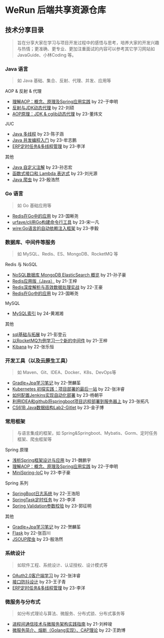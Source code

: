 # WeRun 后端共享资源仓库

## 技术分享目录

> 旨在分享大家在学习与项目开发过程中的感悟与思考，培养大家的开发兴趣与热情；更准确、更专业、更加注重面试的内容可以参考其它学习网站如 JavaGuide、小林Coding 等。

### Java 语言

> 如 Java 基础、集合、反射、代理、并发、应用等

AOP & 反射 & 代理

- [理解AOP：概念、原理及Spring应用实践](https://github.com/Werun-backend/resource/blob/main/%E6%8A%80%E6%9C%AF%E5%88%86%E4%BA%AB/2023%E5%B9%B4%E7%A7%8B%E5%AD%A3/%E4%BA%8E%E7%94%B3%E6%98%8E/AOP.docx) by 22-于申明
- [反射与JDK动态代理](https://github.com/Werun-backend/resource/blob/1783351d739458ae5b00a8303bd1395eb0e9e7dc/%E6%8A%80%E6%9C%AF%E5%88%86%E4%BA%AB/2024%E5%B9%B4%E6%98%A5%E5%AD%A3/%E5%88%98%E7%A1%95/%E5%8F%8D%E5%B0%84%E4%B8%8E%E4%BB%A3%E7%90%86.pdf) by 22-刘硕
- [AOP原理：JDK & cglib动态代理](https://github.com/Werun-backend/resource/blob/79d24cc1473235096a41f8844866f18d29469f8a/%E6%8A%80%E6%9C%AF%E5%88%86%E4%BA%AB/2024%E5%B9%B4%E7%A7%8B%E5%AD%A3/%E8%91%A3%E7%82%9C%E6%96%87/AOP%26%E5%8A%A8%E6%80%81%E4%BB%A3%E7%90%86.md) by 23-董炜文

JUC

- [Java 多线程](https://github.com/Werun-backend/resource/blob/1783351d739458ae5b00a8303bd1395eb0e9e7dc/%E6%8A%80%E6%9C%AF%E5%88%86%E4%BA%AB/2024%E5%B9%B4%E6%98%A5%E5%AD%A3/%E9%99%88%E5%AD%90%E6%B6%B5/%E5%A4%9A%E7%BA%BF%E7%A8%8B.pdf) by 23-陈子涵
- [Java 并发编程入门](https://github.com/Werun-backend/resource/blob/main/%E6%8A%80%E6%9C%AF%E5%88%86%E4%BA%AB/2024%E5%B9%B4%E7%A7%8B%E5%AD%A3/%E7%89%9F%E5%BF%97%E9%B9%8F/Java%E5%B9%B6%E5%8F%91%E7%BC%96%E7%A8%8B%E5%85%A5%E9%97%A8.md) by 23-牟志鹏
- [ERP定时任务&多线程管理](https://github.com/Werun-backend/resource/blob/79d24cc1473235096a41f8844866f18d29469f8a/%E6%8A%80%E6%9C%AF%E5%88%86%E4%BA%AB/2024%E5%B9%B4%E7%A7%8B%E5%AD%A3/%E6%9D%8E%E6%B4%8B/ERP%E5%AE%9A%E6%97%B6%E4%BB%BB%E5%8A%A1%EF%BC%8C%E5%A4%9A%E7%BA%BF%E7%A8%8B%E7%AE%A1%E7%90%86.pdf) by 23-李洋

其他

- [Java 自定义注解](https://github.com/Werun-backend/resource/blob/1783351d739458ae5b00a8303bd1395eb0e9e7dc/%E6%8A%80%E6%9C%AF%E5%88%86%E4%BA%AB/2024%E5%B9%B4%E6%98%A5%E5%AD%A3/%E5%AD%99%E5%BF%97%E5%AE%8F/java%E8%87%AA%E5%AE%9A%E4%B9%89%E6%B3%A8%E8%A7%A3.pdf) by 23-孙志宏
- [函数式接口和 Lambda 表达式](https://github.com/Werun-backend/resource/blob/main/%E6%8A%80%E6%9C%AF%E5%88%86%E4%BA%AB/2024%E5%B9%B4%E7%A7%8B%E5%AD%A3/%E5%88%98%E5%85%89%E6%BA%90/FunctionalInterface.md) by 23-刘光源
- [Java 爬虫](https://github.com/Werun-backend/resource/blob/79d24cc1473235096a41f8844866f18d29469f8a/%E6%8A%80%E6%9C%AF%E5%88%86%E4%BA%AB/2024%E5%B9%B4%E7%A7%8B%E5%AD%A3/%E6%AE%B7%E6%B5%A9%E7%84%B6/JAVA%E7%88%AC%E8%99%AByinhao.md) by 23-殷浩然


### Go 语言

> 如 Go 基础应用等

- [Redis在Go中的应用](https://github.com/Werun-backend/resource/blob/main/%E6%8A%80%E6%9C%AF%E5%88%86%E4%BA%AB/2024%E5%B9%B4%E7%A7%8B%E5%AD%A3/%E5%9B%BD%E6%99%B0%E5%B0%A7/redis%E5%9C%A8go%E4%B8%AD%E7%9A%84%E5%BA%94%E7%94%A8.md) by 23-国晰尧
- [urfave/cli用Go构建命令行工具](https://github.com/Werun-backend/resource/blob/main/%E6%8A%80%E6%9C%AF%E5%88%86%E4%BA%AB/2024%E5%B9%B4%E7%A7%8B%E5%AD%A3/%E5%AE%8B%E4%B8%80%E5%87%A1/go-cli%E6%9E%84%E5%BB%BA%E5%91%BD%E4%BB%A4%E8%A1%8C%E5%B7%A5%E5%85%B7.md) by 23-宋一凡
- [wire:Go语言的自动依赖注入框架](https://github.com/Werun-backend/resource/blob/main/%E6%8A%80%E6%9C%AF%E5%88%86%E4%BA%AB/2024%E5%B9%B4%E7%A7%8B%E5%AD%A3/%E5%AE%8B%E4%B8%80%E5%87%A1/go-cli%E6%9E%84%E5%BB%BA%E5%91%BD%E4%BB%A4%E8%A1%8C%E5%B7%A5%E5%85%B7.md) by 23-李毅

### 数据库、中间件等服务

> 如 MySQL、Redis、ES、MongoDB、RocketMQ 等

Redis 与 NoSQL

- [NoSQL数据库 MongoDB ElasticSearch 概览](https://github.com/Werun-backend/resource/blob/main/%E6%8A%80%E6%9C%AF%E5%88%86%E4%BA%AB/2023%E5%B9%B4%E6%98%A5%E5%AD%A3/%E5%AD%99%E5%AD%90%E8%B1%AA/NoSQL.md) by 21-孙子豪
- [Redis应用版（Java）](https://github.com/Werun-backend/resource/blob/main/%E6%8A%80%E6%9C%AF%E5%88%86%E4%BA%AB/2023%E5%B9%B4%E6%98%A5%E5%AD%A3/%E7%8E%8B%E6%A2%93/Redis%E5%BA%94%E7%94%A8%E7%89%88.md) by 21-王梓
- [Redis深度解析与高效数据处理实战](https://github.com/Werun-backend/resource/blob/1783351d739458ae5b00a8303bd1395eb0e9e7dc/%E6%8A%80%E6%9C%AF%E5%88%86%E4%BA%AB/2023%E5%B9%B4%E7%A7%8B%E5%AD%A3/%E7%8E%8B%E8%B1%AA/%E4%BE%8B%E4%BC%9Aredis.docx) by 22-王豪
- [Redis在Go中的应用](https://github.com/Werun-backend/resource/blob/main/%E6%8A%80%E6%9C%AF%E5%88%86%E4%BA%AB/2024%E5%B9%B4%E7%A7%8B%E5%AD%A3/%E5%9B%BD%E6%99%B0%E5%B0%A7/redis%E5%9C%A8go%E4%B8%AD%E7%9A%84%E5%BA%94%E7%94%A8.md) by 23-国晰尧

MySQL

- [MySQL索引](https://github.com/Werun-backend/resource/blob/main/%E6%8A%80%E6%9C%AF%E5%88%86%E4%BA%AB/2025%E6%98%A5%E5%AD%A3/%E9%BB%84%E6%B9%98%E6%B9%98/%E7%B4%A2%E5%BC%95-%E6%8A%80%E6%9C%AF%E5%88%86%E4%BA%AB.md) by 24-黄湘湘

其他

- [sql基础与拓展](https://github.com/Werun-backend/resource/blob/75b8dbbfabd6d1ba629ab3c4fa19a5c9b894f3f4/%E6%8A%80%E6%9C%AF%E5%88%86%E4%BA%AB/2023%E5%B9%B4%E6%98%A5%E5%AD%A3/%E5%BD%AD%E7%99%BB%E4%BA%91/sql%E5%9F%BA%E7%A1%80%E4%B8%8E%E6%8B%93%E5%B1%95.pptx) by 21-彭登云
- [以RocketMQ为例学习一个新的中间件](https://github.com/Werun-backend/resource/tree/1783351d739458ae5b00a8303bd1395eb0e9e7dc/%E6%8A%80%E6%9C%AF%E5%88%86%E4%BA%AB/2023%E5%B9%B4%E7%A7%8B%E5%AD%A3/%E7%8E%8B%E6%A2%93) by 21-王梓
- [Kibana](https://github.com/Werun-backend/resource/blob/1783351d739458ae5b00a8303bd1395eb0e9e7dc/%E6%8A%80%E6%9C%AF%E5%88%86%E4%BA%AB/2023%E5%B9%B4%E7%A7%8B%E5%AD%A3/%E5%BC%A0%E4%B9%90%E6%81%92/Kibana.md) by 22-张乐恒



### 开发工具（以及云原生工具）

> 如 Maven、Git、IDEA、Docker、K8s、DevOps等

- [Gradle+Jpa学习笔记](https://github.com/Werun-backend/resource/blob/main/%E6%8A%80%E6%9C%AF%E5%88%86%E4%BA%AB/2023%E5%B9%B4%E7%A7%8B%E5%AD%A3/%E8%B4%BA%E9%BA%9F%E8%8D%83/Gradle%2BJpa%E5%AD%A6%E4%B9%A0%E7%AC%94%E8%AE%B0.md) by 22-贺麟荃
- [Kubernetes 初探实践：项目部署的最后一站](https://github.com/Werun-backend/resource/blob/main/%E6%8A%80%E6%9C%AF%E5%88%86%E4%BA%AB/2024%E5%B9%B4%E7%A7%8B%E5%AD%A3/%E5%BC%A0%E6%B2%A3%E7%9D%BF/Kubernetes%20%E5%88%9D%E6%8E%A2%E5%AE%9E%E8%B7%B5%EF%BC%9A%E9%A1%B9%E7%9B%AE%E9%83%A8%E7%BD%B2%E7%9A%84%E6%9C%80%E5%90%8E%E4%B8%80%E7%AB%99.md) by 22-张沣睿
- [如何配置Jenkins实现自动化部署](https://github.com/Werun-backend/resource/blob/1783351d739458ae5b00a8303bd1395eb0e9e7dc/%E6%8A%80%E6%9C%AF%E5%88%86%E4%BA%AB/2024%E5%B9%B4%E6%98%A5%E5%AD%A3/%E6%9D%A8%E6%9C%9D%E5%B9%B3/%E5%A6%82%E4%BD%95%E9%85%8D%E7%BD%AE%20Jenkins%20%E5%AE%9E%E7%8E%B0%E8%87%AA%E5%8A%A8%E9%83%A8%E7%BD%B2.md) by 23-杨朝平
- [利用IDEA和github将springboot项目远程部署到服务器上](https://github.com/Werun-backend/resource/blob/1783351d739458ae5b00a8303bd1395eb0e9e7dc/%E6%8A%80%E6%9C%AF%E5%88%86%E4%BA%AB/2024%E5%B9%B4%E6%98%A5%E5%AD%A3/%E5%BC%A0%E6%8B%93%E5%87%A1/conference.pdf) by 23-张拓凡
- [CS61B Java数据结构Lab2-Gitlet](https://github.com/Werun-backend/resource/blob/79d24cc1473235096a41f8844866f18d29469f8a/%E6%8A%80%E6%9C%AF%E5%88%86%E4%BA%AB/2024%E5%B9%B4%E7%A7%8B%E5%AD%A3/%E9%87%91%E5%AD%90%E5%8D%9A/gitlet.md) by 23-金子博

### 常用框架

> 与语言集成的框架，如 Spring&Springboot、Mybatis、Gorm、定时任务框架、爬虫框架等

Spring 原理

- [浅析Spring框架设计与应用](https://github.com/Werun-backend/resource/blob/main/%E6%8A%80%E6%9C%AF%E5%88%86%E4%BA%AB/2023%E5%B9%B4%E6%98%A5%E5%AD%A3/%E9%AD%8F%E9%B9%8F%E5%AE%87/%E6%B5%85%E6%9E%90Spring%2C%E6%A1%86%E6%9E%B6%E8%AE%BE%E8%AE%A1%E4%B8%8E%E5%BA%94%E7%94%A8.pdf) by 21-魏鹏宇
- [理解AOP：概念、原理及Spring应用实践](https://github.com/Werun-backend/resource/blob/main/%E6%8A%80%E6%9C%AF%E5%88%86%E4%BA%AB/2023%E5%B9%B4%E7%A7%8B%E5%AD%A3/%E4%BA%8E%E7%94%B3%E6%98%8E/AOP.docx) by 22-于申明
- [MiniSpring-loC](https://github.com/Werun-backend/resource/tree/79d24cc1473235096a41f8844866f18d29469f8a/%E6%8A%80%E6%9C%AF%E5%88%86%E4%BA%AB/2024%E5%B9%B4%E7%A7%8B%E5%AD%A3/%E6%9D%8E%E5%AD%90%E8%B1%AA/MiniSpring-IoC) by 23-李子豪

Spring 系列

- [SpringBoot日志系统](https://github.com/Werun-backend/resource/blob/1783351d739458ae5b00a8303bd1395eb0e9e7dc/%E6%8A%80%E6%9C%AF%E5%88%86%E4%BA%AB/2024%E5%B9%B4%E6%98%A5%E5%AD%A3/%E7%8E%8B%E6%B5%A9%E9%98%B3/SpringBoot%E6%97%A5%E5%BF%97%E7%B3%BB%E7%BB%9F.pdf) by 22-王浩阳
- [SpringTask定时任务](https://github.com/Werun-backend/resource/blob/1783351d739458ae5b00a8303bd1395eb0e9e7dc/%E6%8A%80%E6%9C%AF%E5%88%86%E4%BA%AB/2024%E5%B9%B4%E6%98%A5%E5%AD%A3/%E6%9D%8E%E6%B4%8B/springTask.pdf) by 23-李洋
- [Spring Validation参数校验](https://github.com/Werun-backend/resource/blob/1783351d739458ae5b00a8303bd1395eb0e9e7dc/%E6%8A%80%E6%9C%AF%E5%88%86%E4%BA%AB/2024%E5%B9%B4%E6%98%A5%E5%AD%A3/%E9%83%AD%E5%BE%81%E6%98%8E/%E5%8F%82%E6%95%B0%E6%A0%A1%E9%AA%8C.md) by 23-郭征明


其他

- [Gradle+Jpa学习笔记](https://github.com/Werun-backend/resource/blob/main/%E6%8A%80%E6%9C%AF%E5%88%86%E4%BA%AB/2023%E5%B9%B4%E7%A7%8B%E5%AD%A3/%E8%B4%BA%E9%BA%9F%E8%8D%83/Gradle%2BJpa%E5%AD%A6%E4%B9%A0%E7%AC%94%E8%AE%B0.md) by 22-贺麟荃
- [Flask](https://github.com/Werun-backend/resource/tree/1783351d739458ae5b00a8303bd1395eb0e9e7dc/%E6%8A%80%E6%9C%AF%E5%88%86%E4%BA%AB/2023%E5%B9%B4%E7%A7%8B%E5%AD%A3/%E5%BC%A0%E7%99%BE%E5%B7%9D) by 22-张百川
- [JSOUP爬虫](https://github.com/Werun-backend/resource/blob/79d24cc1473235096a41f8844866f18d29469f8a/%E6%8A%80%E6%9C%AF%E5%88%86%E4%BA%AB/2024%E5%B9%B4%E7%A7%8B%E5%AD%A3/%E6%AE%B7%E6%B5%A9%E7%84%B6/JAVA%E7%88%AC%E8%99%AByinhao.md) by 23-殷浩然

### 系统设计

> 如软件工程、系统设计、认证授权、设计模式等

- [OAuth2.0客户端学习](https://github.com/Werun-backend/resource/blob/main/%E6%8A%80%E6%9C%AF%E5%88%86%E4%BA%AB/2024%E5%B9%B4%E6%98%A5%E5%AD%A3/%E5%BC%A0%E6%B2%A3%E7%9D%BF/OAuth2.md) by 22-张沣睿
- [接口防抖设计](https://github.com/Werun-backend/resource/blob/main/%E6%8A%80%E6%9C%AF%E5%88%86%E4%BA%AB/2024%E5%B9%B4%E6%98%A5%E5%AD%A3/%E7%8E%8B%E5%AD%90%E9%9D%92/N7-SpringBoot%E6%8E%A5%E5%8F%A3%E9%98%B2%E6%8A%96.pdf) by 23-王子青
- [ERP定时任务&多线程管理](https://github.com/Werun-backend/resource/blob/79d24cc1473235096a41f8844866f18d29469f8a/%E6%8A%80%E6%9C%AF%E5%88%86%E4%BA%AB/2024%E5%B9%B4%E7%A7%8B%E5%AD%A3/%E6%9D%8E%E6%B4%8B/ERP%E5%AE%9A%E6%97%B6%E4%BB%BB%E5%8A%A1%EF%BC%8C%E5%A4%9A%E7%BA%BF%E7%A8%8B%E7%AE%A1%E7%90%86.pdf) by 23-李洋

### 微服务与分布式

> 如分布式理论与算法、微服务、分布式锁、分布式事务等

- [进程间通信技术与微服务架构实践指南](https://github.com/Werun-backend/resource/blob/main/%E6%8A%80%E6%9C%AF%E5%88%86%E4%BA%AB/2023%E5%B9%B4%E6%98%A5%E5%AD%A3/%E5%88%98%E6%A2%93%E7%AB%A3/notion%E9%93%BE%E6%8E%A5.md) by 21-刘梓竣
- [微服务简介、熔断（Golang实现）、CAP理论](https://github.com/Werun-backend/resource/tree/main/%E6%8A%80%E6%9C%AF%E5%88%86%E4%BA%AB/2024%E5%B9%B4%E7%A7%8B%E5%AD%A3/%E7%8E%8B%E9%9F%B5%E5%8D%9A) by 22-王韵博




